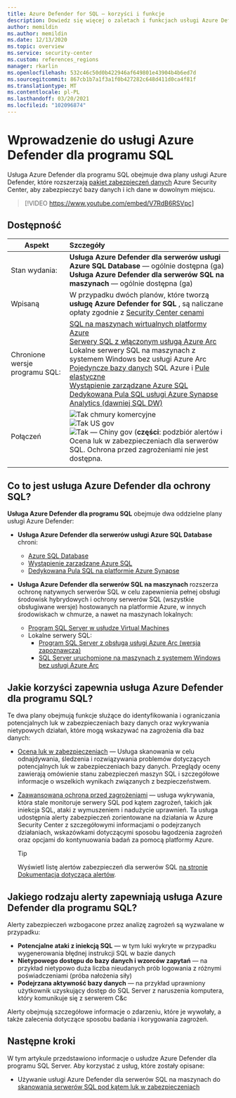 ```yaml
---
title: Azure Defender for SQL — korzyści i funkcje
description: Dowiedz się więcej o zaletach i funkcjach usługi Azure Defender dla programu SQL Server.
author: memildin
ms.author: memildin
ms.date: 12/13/2020
ms.topic: overview
ms.service: security-center
ms.custom: references_regions
manager: rkarlin
ms.openlocfilehash: 532c46c50d0b422946af649801e43904b4b6ed7d
ms.sourcegitcommit: 867cb1b7a1f3a1f0b427282c648d411d0ca4f81f
ms.translationtype: MT
ms.contentlocale: pl-PL
ms.lasthandoff: 03/20/2021
ms.locfileid: "102096874"
---
```

# <a name="introduction-to-azure-defender-for-sql"></a>Wprowadzenie do usługi Azure Defender dla programu SQL

Usługa Azure Defender dla programu SQL obejmuje dwa plany usługi Azure Defender, które rozszerzają [pakiet zabezpieczeń danych](../azure-sql/database/azure-defender-for-sql.md) Azure Security Center, aby zabezpieczyć bazy danych i ich dane w dowolnym miejscu. 

> [!VIDEO https://www.youtube.com/embed/V7RdB6RSVpc]

## <a name="availability"></a>Dostępność

|Aspekt|Szczegóły|
|----|:----|
|Stan wydania:|**Usługa Azure Defender dla serwerów usługi Azure SQL Database** — ogólnie dostępna (ga)<br>**Usługa Azure Defender dla serwerów SQL na maszynach** — ogólnie dostępna (ga) |
|Wpisaną|W przypadku dwóch planów, które tworzą **usługę Azure Defender for SQL** , są naliczane opłaty zgodnie z [Security Center cenami](https://azure.microsoft.com/pricing/details/security-center/)|
|Chronione wersje programu SQL:|[SQL na maszynach wirtualnych platformy Azure](../azure-sql/virtual-machines/windows/sql-server-on-azure-vm-iaas-what-is-overview.md)<br>[Serwery SQL z włączonym usługą Azure Arc](/sql/sql-server/azure-arc/overview)<br>Lokalne serwery SQL na maszynach z systemem Windows bez usługi Azure Arc<br>[Pojedyncze bazy danych](../azure-sql/database/single-database-overview.md) SQL Azure i [Pule elastyczne](../azure-sql/database/elastic-pool-overview.md)<br>[Wystąpienie zarządzane Azure SQL](../azure-sql/managed-instance/sql-managed-instance-paas-overview.md)<br>[Dedykowana Pula SQL usługi Azure Synapse Analytics (dawniej SQL DW)](../synapse-analytics/sql-data-warehouse/sql-data-warehouse-overview-what-is.md)|
|Połączeń|![Tak ](./media/icons/yes-icon.png) chmury komercyjne<br>![Tak ](./media/icons/yes-icon.png) US gov<br>![Tak ](./media/icons/yes-icon.png) — Chiny gov (**części**: podzbiór alertów i Ocena luk w zabezpieczeniach dla serwerów SQL. Ochrona przed zagrożeniami nie jest dostępna.|
|||

## <a name="what-does-azure-defender-for-sql-protect"></a>Co to jest usługa Azure Defender dla ochrony SQL?

**Usługa Azure Defender dla programu SQL** obejmuje dwa oddzielne plany usługi Azure Defender:

- **Usługa Azure Defender dla serwerów usługi Azure SQL Database** chroni:
    - [Azure SQL Database](../azure-sql/database/sql-database-paas-overview.md)
    - [Wystąpienie zarządzane Azure SQL](../azure-sql/managed-instance/sql-managed-instance-paas-overview.md)
    - [Dedykowana Pula SQL na platformie Azure Synapse](../synapse-analytics/sql-data-warehouse/sql-data-warehouse-overview-what-is.md)

- **Usługa Azure Defender dla serwerów SQL na maszynach** rozszerza ochronę natywnych serwerów SQL w celu zapewnienia pełnej obsługi środowisk hybrydowych i ochrony serwerów SQL (wszystkie obsługiwane wersje) hostowanych na platformie Azure, w innych środowiskach w chmurze, a nawet na maszynach lokalnych:
    - [Program SQL Server w usłudze Virtual Machines](https://azure.microsoft.com/services/virtual-machines/sql-server/)
    - Lokalne serwery SQL:
        - [Program SQL Server z obsługą usługi Azure Arc (wersja zapoznawcza)](/sql/sql-server/azure-arc/overview)
        - [SQL Server uruchomione na maszynach z systemem Windows bez usługi Azure Arc](../azure-monitor/agents/agent-windows.md)


## <a name="what-are-the-benefits-of-azure-defender-for-sql"></a>Jakie korzyści zapewnia usługa Azure Defender dla programu SQL?

Te dwa plany obejmują funkcje służące do identyfikowania i ograniczania potencjalnych luk w zabezpieczeniach bazy danych oraz wykrywania nietypowych działań, które mogą wskazywać na zagrożenia dla baz danych:

- [Ocena luk w zabezpieczeniach](../azure-sql/database/sql-vulnerability-assessment.md) — Usługa skanowania w celu odnajdywania, śledzenia i rozwiązywania problemów dotyczących potencjalnych luk w zabezpieczeniach bazy danych. Przeglądy oceny zawierają omówienie stanu zabezpieczeń maszyn SQL i szczegółowe informacje o wszelkich wynikach związanych z bezpieczeństwem.

- [Zaawansowana ochrona przed zagrożeniami](../azure-sql/database/threat-detection-overview.md) — usługa wykrywania, która stale monitoruje serwery SQL pod kątem zagrożeń, takich jak iniekcja SQL, ataki z wymuszeniem i nadużycie uprawnień. Ta usługa udostępnia alerty zabezpieczeń zorientowane na działania w Azure Security Center z szczegółowymi informacjami o podejrzanych działaniach, wskazówkami dotyczącymi sposobu łagodzenia zagrożeń oraz opcjami do kontynuowania badań za pomocą platformy Azure. 
    > [!TIP]
    > Wyświetl listę alertów zabezpieczeń dla serwerów SQL [na stronie Dokumentacja dotycząca alertów](alerts-reference.md#alerts-sql-db-and-warehouse).


## <a name="what-kind-of-alerts-does-azure-defender-for-sql-provide"></a>Jakiego rodzaju alerty zapewniają usługa Azure Defender dla programu SQL?

Alerty zabezpieczeń wzbogacone przez analizę zagrożeń są wyzwalane w przypadku:

- **Potencjalne ataki z iniekcją SQL** — w tym luki wykryte w przypadku wygenerowania błędnej instrukcji SQL w bazie danych
- **Nietypowego dostępu do bazy danych i wzorców zapytań** — na przykład nietypowo duża liczba nieudanych prób logowania z różnymi poświadczeniami (próba nałożenia siły)
- **Podejrzana aktywność bazy danych** — na przykład uprawniony użytkownik uzyskujący dostęp do SQL Server z naruszenia komputera, który komunikuje się z serwerem C&c

Alerty obejmują szczegółowe informacje o zdarzeniu, które je wywołały, a także zalecenia dotyczące sposobu badania i korygowania zagrożeń.



## <a name="next-steps"></a>Następne kroki

W tym artykule przedstawiono informacje o usłudze Azure Defender dla programu SQL Server. Aby korzystać z usług, które zostały opisane:

- Używanie usługi Azure Defender dla serwerów SQL na maszynach do [skanowania serwerów SQL pod kątem luk w zabezpieczeniach](defender-for-sql-usage.md)